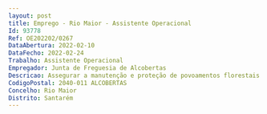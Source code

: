 ```yaml
--- 
layout: post
title: Emprego - Rio Maior - Assistente Operacional
Id: 93778
Ref: OE202202/0267
DataAbertura: 2022-02-10
DataFecho: 2022-02-24
Trabalho: Assistente Operacional
Empregador: Junta de Freguesia de Alcobertas
Descricao: Assegurar a manutenção e proteção de povoamentos florestais  Realizar silvicultura preventiva, na vertente da gestão de combustível florestal, com recurso a técnicas manuais, moto manuais, mecânicas ou fogo controlado, entre outras  Realizar silvicultura de caráter geral  Proceder à instalação, manutenção e beneficiação de infraestruturas de defesa da floresta e de apoio à gestão rural  Proceder à sensibilização das populações para as normas de conduta em matéria de proteção florestal e ambiental, nomeadamente no âmbito do uso do fogo, da gestão florestal das florestas e da fitossanidade  Proceder à vigilância, primeira intervenção e apoio ao combate a incêndios rurais, apoio a operações de rescaldo e vigilância ativa pós rescaldo, no âmbito da proteção civil  Garantir a limpeza e manutenção de ferramentas, máquinas, equipamentos e veículos  	Condução de veículos pesados e ligeiros, trator, retroescavadora, e manuseamento de diversas máquinas agrícolas  Colaborar nas atividades organizadas pela Freguesia  Realizar tarefas inerentes ao conteúdo funcional da carreira categoria em que se encontra inserido.
CodigoPostal: 2040-011 ALCOBERTAS
Concelho: Rio Maior
Distrito: Santarém
--- 
```


